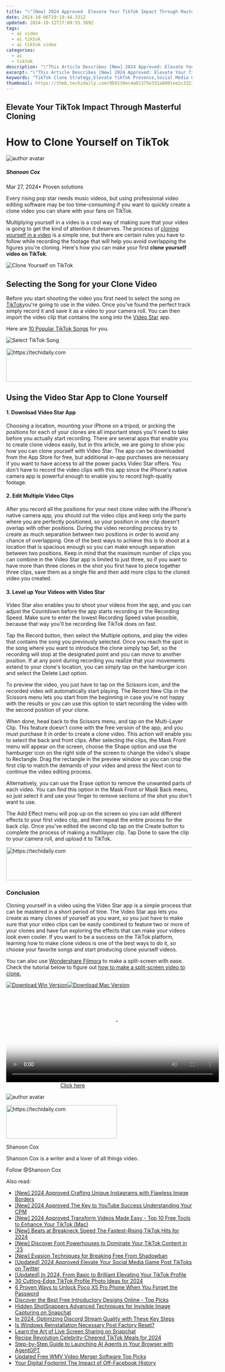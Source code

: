 ```yaml
---
title: "\"[New] 2024 Approved  Elevate Your TikTok Impact Through Masterful Cloning\""
date: 2024-10-06T19:19:44.331Z
updated: 2024-10-12T17:09:55.389Z
tags:
  - ai video
  - ai tiktok
  - ai tiktok video
categories:
  - ai
  - tiktok
description: "\"This Article Describes [New] 2024 Approved: Elevate Your TikTok Impact Through Masterful Cloning\""
excerpt: "\"This Article Describes [New] 2024 Approved: Elevate Your TikTok Impact Through Masterful Cloning\""
keywords: "TikTok Clone Strategy,Elevate TikTok Presence,Social Media Cloning,Enhance TikTok Engagement,Masterful Content Replication,Boosting TikTok Fame,Influential Video Duplication"
thumbnail: https://thmb.techidaily.com/9b9110ec4a61375e331a8801ee2c3323c1b29e5d640a76c9d9df4c625ff11a27.jpg
---
```


## Elevate Your TikTok Impact Through Masterful Cloning

# How to Clone Yourself on TikTok

![author avatar](https://images.wondershare.com/filmora/article-images/shannon-cox.jpg)

##### Shanoon Cox

 Mar 27, 2024• Proven solutions

Every rising pop star needs music videos, but using professional video editing software may be too time-consuming if you want to quickly create a clone video you can share with your fans on TikTok.

Multiplying yourself in a video is a cool way of making sure that your video is going to get the kind of attention it deserves. The process of [cloning yourself in a video](https://tools.techidaily.com/wondershare/filmora/download/) is a simple one, but there are certain rules you have to follow while recording the footage that will help you avoid overlapping the figures you're cloning. Here's how you can make your first **clone yourself video on TikTok**.

![Clone Yourself on TikTok](https://images.wondershare.com/filmora/article-images/clone-yourself-on-tiktok.jpg)

## Selecting the Song for your Clone Video

Before you start shooting the video you first need to select the song on [TikTok](https://itunes.apple.com/US/app/id835599320?mt=8)you're going to use in the video. Once you've found the perfect track simply record it and save it as a video to your camera roll. You can then import the video clip that contains the song into the [Video Star](http://videostarapp.com/) app.

Here are [10 Popular TikTok Songs](https://tools.techidaily.com/wondershare/filmora/download/) for you.

![Select TikTok Song](https://images.wondershare.com/filmora/article-images/top-tiktok-songs.jpg)

<!-- affiliate ads begin -->
<a href="https://aligracehair.sjv.io/c/5597632/1896510/19272" target="_top" id="1896510">
  <img src="//a.impactradius-go.com/display-ad/19272-1896510" border="0" alt="https://techidaily.com" width="728" height="90"/>
</a>
<img height="0" width="0" src="https://aligracehair.sjv.io/i/5597632/1896510/19272" style="position:absolute;visibility:hidden;" border="0" />
<!-- affiliate ads end -->

## Using the Video Star App to Clone Yourself

#### 1\. Download Video Star App

Choosing a location, mounting your iPhone on a tripod, or picking the positions for each of your clones are all important steps you'll need to take before you actually start recording. There are several apps that enable you to create clone videos easily, but in this article, we are going to show you how you can clone yourself with Video Star. The app can be downloaded from the App Store for free, but additional in-app purchases are necessary if you want to have access to all the power packs Video Star offers. You don't have to record the video clips with this app since the iPhone's native camera app is powerful enough to enable you to record high-quality footage.

#### 2\. Edit Multiple Video Clips

After you record all the positions for your next clone video with the iPhone's native camera app, you should cut the video clips and keep only the parts where you are perfectly positioned, so your position in one clip doesn't overlap with other positions. During the video recording process try to create as much separation between two positions in order to avoid any chance of overlapping. One of the best ways to achieve this is to shoot at a location that is spacious enough so you can make enough separation between two positions. Keep in mind that the maximum number of clips you can combine in the Video Star app is limited to just three, so if you want to have more than three clones in the shot you first have to piece together three clips, save them as a single file and then add more clips to the cloned video you created.

#### 3\. Level up Your Videos with Video Star

Video Star also enables you to shoot your videos from the app, and you can adjust the Countdown before the app starts recording or the Recording Speed. Make sure to enter the lowest Recording Speed value possible, because that way you'll be recording like TikTok does on fast.

Tap the Record button, then select the Multiple options, and play the video that contains the song you previously selected. Once you reach the spot in the song where you want to introduce the clone simply tap Set, so the recording will stop at the designated point and you can move to another position. If at any point during recording you realize that your movements extend to your clone's location, you can simply tap on the hamburger icon and select the Delete Last option.

To preview the video, you just have to tap on the Scissors icon, and the recorded video will automatically start playing. The Record New Clip in the Scissors menu lets you start from the beginning in case you're not happy with the results or you can use this option to start recording the video with the second position of your clone.

When done, head back to the Scissors menu, and tap on the Multi-Layer Clip. This feature doesn't come with the free version of the app, and you must purchase it in order to create a clone video. This action will enable you to select the back and front clips. After selecting the clips, the Mask Front menu will appear on the screen, choose the Shape option and use the hamburger icon on the right side of the screen to change the video's shape to Rectangle. Drag the rectangle in the preview window so you can crop the first clip to match the demands of your video and press the Next icon to continue the video editing process.

Alternatively, you can use the Erase option to remove the unwanted parts of each video. You can find this option in the Mask Front or Mask Back menu, so just select it and use your finger to remove sections of the shot you don't want to use.

The Add Effect menu will pop up on the screen so you can add different effects to your first video clip, and then repeat the entire process for the back clip. Once you've edited the second clip tap on the Create button to complete the process of making a multilayer clip. Tap Done to save the clip to your camera roll, and upload it to TikTok.

<!-- affiliate ads begin -->
<a href="https://ephamedtechinc.pxf.io/c/5597632/2136613/26400" target="_top" id="2136613">
  <img src="//a.impactradius-go.com/display-ad/26400-2136613" border="0" alt="https://techidaily.com" width="728" height="90"/>
</a>
<img height="0" width="0" src="https://ephamedtechinc.pxf.io/i/5597632/2136613/26400" style="position:absolute;visibility:hidden;" border="0" />
<!-- affiliate ads end -->

### Conclusion

Cloning yourself in a video using the Video Star app is a simple process that can be mastered in a short period of time. The Video Star app lets you create as many clones of yourself as you want, so you just have to make sure that your video clips can be easily combined to feature two or more of your clones and have fun exploring the effects that can make your videos look even cooler. If you want to be a success on the TikTok platform, learning how to make clone videos is one of the best ways to do it, so choose your favorite songs and start producing clone yourself videos.

You can also use [Wondershare Filmora](https://tools.techidaily.com/wondershare/filmora/download/) to make a split-screen with ease. Check the tutorial below to figure out [how to make a split-screen video to clone.](https://tools.techidaily.com/wondershare/filmora/download/)

[![Download Win Version](https://images.wondershare.com/filmora/guide/download-btn-win.jpg)](https://tools.techidaily.com/wondershare/filmora/download/)[![Download Mac Version](https://images.wondershare.com/filmora/guide/download-btn-mac.jpg)](https://tools.techidaily.com/wondershare/filmora/download/)

<!-- affiliate ads begin -->
<span id="1983551">
					<video width="576" height="240" style="cursor:pointer"
           poster="//a.impactradius-go.com/display-clicktoplayimage/1983551.png"
           onclick="if(!this.playClicked){this.play();this.setAttribute('controls',true);this.playClicked=true;}">
	   <source src="//a.impactradius-go.com/display-ad/22993-1983551">
	   <img src="//a.impactradius-go.com/display-clicktoplayimage/1983551.png" style="border: none; height: 100%; width: 100%; object-fit: contain">
	</video>
	<div style="width:360px;text-align:center"><a href="javascript:window.open(decodeURIComponent('https%3A%2F%2Fhomestyler.sjv.io%2Fc%2F5597632%2F1983551%2F22993'), '_blank');void(0);">Click here</a></div>
</span>
<img height="0" width="0" src="https://imp.pxf.io/i/5597632/1983551/22993" style="position:absolute;visibility:hidden;" border="0" />
<!-- affiliate ads end -->

![author avatar](https://images.wondershare.com/filmora/article-images/shannon-cox.jpg)

<!-- affiliate ads begin -->
<a href="https://aligracehair.sjv.io/c/5597632/2016165/19272" target="_top" id="2016165">
  <img src="//a.impactradius-go.com/display-ad/19272-2016165" border="0" alt="https://techidaily.com" width="300" height="90"/>
</a>
<img height="0" width="0" src="https://aligracehair.sjv.io/i/5597632/2016165/19272" style="position:absolute;visibility:hidden;" border="0" />
<!-- affiliate ads end -->

Shanoon Cox

Shanoon Cox is a writer and a lover of all things video.

Follow @Shanoon Cox

<ins class="adsbygoogle"
      style="display:block"
      data-ad-client="ca-pub-7571918770474297"
      data-ad-slot="8358498916"
      data-ad-format="auto"
      data-full-width-responsive="true"></ins>

<span class="atpl-alsoreadstyle">Also read:</span>
<div><ul>
<li><a href="https://instagram-video-files.techidaily.com/new-2024-approved-crafting-unique-instagrams-with-flawless-image-borders/"><u>[New] 2024 Approved Crafting Unique Instagrams with Flawless Image Borders</u></a></li>
<li><a href="https://youtube-data.techidaily.com/024-approved-the-key-to-youtube-success-understanding-your-cpm/"><u>[New] 2024 Approved The Key to YouTube Success Understanding Your CPM</u></a></li>
<li><a href="https://tiktok-video-recordings.techidaily.com/new-2024-approved-transform-videos-made-easy-top-10-free-tools-to-enhance-your-tiktok-mac/"><u>[New] 2024 Approved Transform Videos Made Easy - Top 10 Free Tools to Enhance Your TikTok (Mac)</u></a></li>
<li><a href="https://tiktok-video-recordings.techidaily.com/new-beats-at-breakneck-speed-the-fastest-rising-tiktok-hits-for-2024/"><u>[New] Beats at Breakneck Speed The Fastest-Rising TikTok Hits for 2024</u></a></li>
<li><a href="https://tiktok-video-recordings.techidaily.com/new-discover-font-powerhouses-to-dominate-your-tiktok-content-in-23/"><u>[New] Discover Font Powerhouses to Dominate Your TikTok Content in '23</u></a></li>
<li><a href="https://tiktok-video-recordings.techidaily.com/new-evasion-techniques-for-breaking-free-from-shadowban/"><u>[New] Evasion Techniques for Breaking Free From Shadowban</u></a></li>
<li><a href="https://twitter-videos.techidaily.com/updated-2024-approved-elevate-your-social-media-game-post-tiktoks-on-twitter/"><u>[Updated] 2024 Approved Elevate Your Social Media Game Post TikToks on Twitter</u></a></li>
<li><a href="https://tiktok-video-recordings.techidaily.com/updated-in-2024-from-basic-to-brilliant-elevating-your-tiktok-profile/"><u>[Updated] In 2024, From Basic to Brilliant Elevating Your TikTok Profile</u></a></li>
<li><a href="https://tiktok-video-recordings.techidaily.com/30-cutting-edge-tiktok-profile-photo-ideas-for-2024/"><u>30 Cutting-Edge TikTok Profile Photo Ideas for 2024</u></a></li>
<li><a href="https://easy-unlock-android.techidaily.com/6-proven-ways-to-unlock-poco-x5-pro-phone-when-you-forget-the-password-by-drfone-android/"><u>6 Proven Ways to Unlock Poco X5 Pro Phone When You Forget the Password</u></a></li>
<li><a href="https://win-alternatives.techidaily.com/discover-the-best-free-introductory-designs-online-top-picks/"><u>Discover the Best Free Introductory Designs Online - Top Picks</u></a></li>
<li><a href="https://tiktok-video-recordings.techidaily.com/hidden-shotsnappers-advanced-techniques-for-invisible-image-capturing-on-snapchat/"><u>Hidden ShotSnappers Advanced Techniques for Invisible Image Capturing on Snapchat</u></a></li>
<li><a href="https://discord-videos.techidaily.com/in-2024-optimizing-discord-stream-quality-with-these-key-steps/"><u>In 2024, Optimizing Discord Stream Quality with These Key Steps</u></a></li>
<li><a href="https://win-web.techidaily.com/is-windows-reinstallation-necessary-post-factory-reset/"><u>Is Windows Reinstallation Necessary Post Factory Reset?</u></a></li>
<li><a href="https://tiktok-video-recordings.techidaily.com/learn-the-art-of-live-screen-sharing-on-snapchat/"><u>Learn the Art of Live Screen Sharing on Snapchat</u></a></li>
<li><a href="https://tiktok-video-recordings.techidaily.com/recipe-revolution-celebrity-cheered-tiktok-meals-for-2024/"><u>Recipe Revolution Celebrity-Cheered TikTok Meals for 2024</u></a></li>
<li><a href="https://tech-revival.techidaily.com/step-by-step-guide-to-launching-ai-agents-in-your-browser-with-agentgpt/"><u>Step-by-Step Guide to Launching AI Agents in Your Browser with AgentGPT</u></a></li>
<li><a href="https://ai-vdieo-software.techidaily.com/updated-free-wmv-video-merger-software-top-picks/"><u>Updated Free WMV Video Merger Software Top Picks</u></a></li>
<li><a href="https://vp-tips.techidaily.com/your-digital-footprint-the-impact-of-off-facebook-history/"><u>Your Digital Footprint The Impact of Off-Facebook History</u></a></li>
</ul></div>

